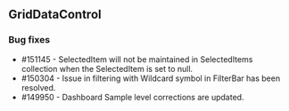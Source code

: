 ## GridDataControl

### Bug fixes

* \#151145 - SelectedItem will not be maintained in SelectedItems collection when the SelectedItem is set to null.
* \#150304 - Issue in filtering with Wildcard symbol in FilterBar has been resolved.
* \#149950 - Dashboard Sample level corrections are updated.